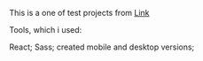 This is a one of test projects from <a href='https://devchallenges.io/challenges/Jymh2b2FyebRTUljkNcb'>Link</a>

Tools, which i used:

React;
Sass;
created mobile and desktop versions;
